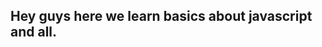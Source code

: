 ## Hey guys here we learn basics about javascript and all.
<!-- # Git Steps

# First Time
* git config --global user.name "name"
* git config --global user.email "email"

# Initializing a git repository
* git init
* git remote add "remote-name" "remote-address"

# Always Steps
* git add .
* git commit -m "git message"
* git push -u origin master -->